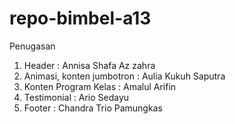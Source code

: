 # repo-bimbel-a13

Penugasan
1. Header : Annisa Shafa Az zahra
2. Animasi, konten jumbotron : Aulia Kukuh Saputra
3. Konten Program Kelas : Amalul Arifin
4. Testimonial : Ario Sedayu
5. Footer : Chandra Trio Pamungkas 
